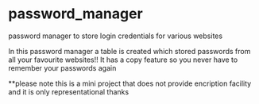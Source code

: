 # password_manager
password manager to store login credentials for various websites

In this password manager a table is created which stored passwords from all your favourite websites!!
It has a copy feature so you never have to remember your passwords again


**please note this is a mini project that does not provide encription facility and it is only representational
thanks
